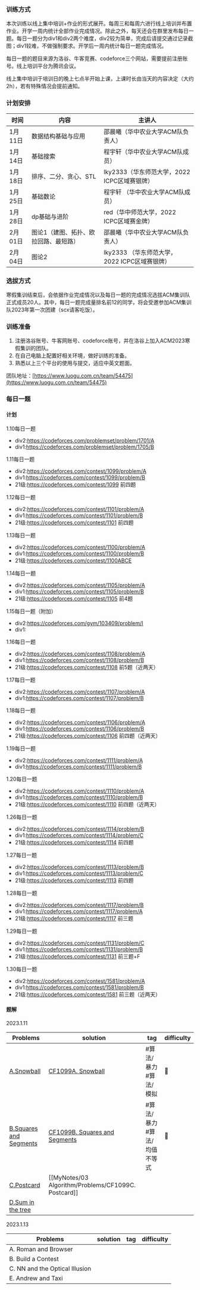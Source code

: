 ### 训练方式
本次训练以线上集中培训+作业的形式展开。每周三和每周六进行线上培训并布置作业。开学一周内统计全部作业完成情况。除此之外，每天还会在群里发布每日一题。每日一题分为div1和div2两个难度，div2较为简单，完成后请提交通过记录截图；div1较难，不做强制要求。开学后一周内统计每日一题完成情况。

每日一题的题目来源为洛谷、牛客竞赛、codeforce三个网站，需要提前注册账号。线上培训平台为腾讯会议。

线上集中培训于培训日的晚上七点半开始上课，上课时长由当天的内容决定（大约2h），若有特殊情况会提前通知。


### 计划安排
| 时间 | 内容 | 主讲人 | 
| ---- | ---- | ------ |
|1月11日 |数据结构基础与应用 |邵晨曦（华中农业大学ACM队负责人）|
|1月14日 |基础搜索| 程宇轩（华中农业大学ACM队成员）|
|1月18日| 排序、二分、贪心、STL | lky2333（华东师范大学，2022 ICPC区域赛银牌）
|1月25日 |基础数论 |程宇轩 （华中农业大学ACM队成员）|
|1月28日 |dp基础与进阶 | red（华中师范大学，2022 ICPC区域赛金牌）|
|2月01日 |图论1（建图、拓扑、欧拉回路、最短路）| 邵晨曦（华中农业大学ACM队负责人）|
|2月04日 |图论2| lky2333 （华东师范大学，2022 ICPC区域赛银牌）|


### 选拔方式
寒假集训结束后，会依据作业完成情况以及每日一题的完成情况选拔ACM集训队正式成员20人。其中，每日一题完成量排名前12的同学，将会受邀参加ACM集训队2023年第一次团建（scx请客吃饭）。

### 训练准备
1. 注册洛谷账号、牛客网账号、codeforce账号，并在洛谷上加入ACM2023寒假集训的团队。
2. 在自己电脑上配置好相关环境，做好训练的准备。
3. 熟悉以上三个平台的使用与提交，适应中英文题面。

团队地址：[https://www.luogu.com.cn/team/54475](https://www.luogu.com.cn/team/54475)


### 每日一题
#### 计划
1.10每日一题
- div2:https://codeforces.com/problemset/problem/1701/A
- div1:https://codeforces.com/problemset/problem/1705/B

1.11每日一题
- div2:https://codeforces.com/contest/1099/problem/A
- div1:https://codeforces.com/contest/1099/problem/B
- 21级:https://codeforces.com/contest/1099  前四题

1.12每日一题
- div2:https://codeforces.com/contest/1101/problem/A
- div1:https://codeforces.com/contest/1101/problem/B
- 21级:https://codeforces.com/contest/1101  前四题

1.13每日一题
- div2:https://codeforces.com/contest/1100/problem/A
- div1:https://codeforces.com/contest/1100/problem/B
- 21级:https://codeforces.com/contest/1100ABCE

1.14每日一题
- div2:https://codeforces.com/contest/1105/problem/A
- div1:https://codeforces.com/contest/1105/problem/B
- 21级:https://codeforces.com/contest/1105  前4题

1.15每日一题（附加）
- div2:https://codeforces.com/gym/103409/problem/I
- div1:

1.16每日一题
- div2:https://codeforces.com/contest/1108/problem/A
- div1:https://codeforces.com/contest/1108/problem/B
- 21级:https://codeforces.com/contest/1108 前5题（近两天）

1.17每日一题
- div2:https://codeforces.com/contest/1107/problem/A
- div1:https://codeforces.com/contest/1107/problem/B

1.18每日一题
- div2:https://codeforces.com/contest/1106/problem/A
- div1:https://codeforces.com/contest/1106/problem/B
- 21级:https://codeforces.com/contest/1106 前四题（近两天）

1.19每日一题
- div2:https://codeforces.com/contest/1111/problem/A
- div1:https://codeforces.com/contest/1111/problem/B

1.20每日一题
- div2:https://codeforces.com/contest/1110/problem/A
- div1:https://codeforces.com/contest/1110/problem/B
- 21级:https://codeforces.com/contest/1110 前四题（近两天）

1.26每日一题
- div2:https://codeforces.com/contest/1114/problem/B
- div1:https://codeforces.com/contest/1114/problem/C
- 21级:https://codeforces.com/contest/1114 前四题

1.27每日一题
- div2:https://codeforces.com/contest/1113/problem/B
- div1:https://codeforces.com/contest/1113/problem/C
- 21级:https://codeforces.com/contest/1113 前四题

1.28每日一题
- div2:https://codeforces.com/contest/1117/problem/B
- div1:https://codeforces.com/contest/1117/problem/A
- 21级:https://codeforces.com/contest/1117 前三题

1.29每日一题
- div2:https://codeforces.com/contest/1131/problem/C
- div1:https://codeforces.com/contest/1131/problem/B
- 21级:https://codeforces.com/contest/1131 前三题+F

1.30每日一题
- div2:https://codeforces.com/contest/1581/problem/A
- div1:https://codeforces.com/contest/1581/problem/B
- 21级:https://codeforces.com/contest/1581 前三题（近两天）


#### 题解
2023.1.11

| Problems               | solution | tag |  difficulty   |
| ---------------------- | -------- | --- | --- |
| [A.Snowball](https://codeforces.com/contest/1099/problem/A)             |  [CF1099A. Snowball](MyNotes/03%20Algorithm/Problems/CF1099A.%20Snowball.md) | #算法/暴力 #算法/模拟     |   🌟  |
| [B.Squares and Segments](https://codeforces.com/contest/1099/problem/B) |  [CF1099B. Squares and Segments](MyNotes/03%20Algorithm/Problems/CF1099B.%20Squares%20and%20Segments.md)        | #算法/暴力 #算法/均值不等式      |  🌟   |
| [C.Postcard](https://codeforces.com/contest/1099/problem/C)             | [[MyNotes/03 Algorithm/Problems/CF1099C. Postcard]]         |     |     |
| [D.Sum in the tree](https://codeforces.com/contest/1099/problem/D)      |          |     |     |


2023.1.13

| Problems                       | solution | tag | difficulty |
| ------------------------------ | -------- | --- | ---------- |
| A. Roman and Browser           |          |     |            |
| B. Build a Contest             |          |     |            |
| C. NN and the Optical Illusion |          |     |            |
| E. Andrew and Taxi             |          |     |            |

